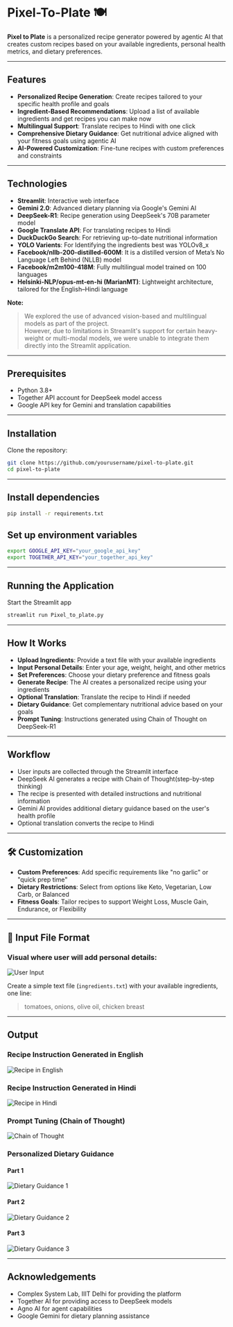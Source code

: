 # Pixel-To-Plate 🍽️

**Pixel to Plate** is a personalized recipe generator powered by agentic AI that creates custom recipes based on your available ingredients, personal health metrics, and dietary preferences.

---

## Features

- **Personalized Recipe Generation**: Create recipes tailored to your specific health profile and goals  
- **Ingredient-Based Recommendations**: Upload a list of available ingredients and get recipes you can make now  
- **Multilingual Support**: Translate recipes to Hindi with one click  
- **Comprehensive Dietary Guidance**: Get nutritional advice aligned with your fitness goals using agentic AI
- **AI-Powered Customization**: Fine-tune recipes with custom preferences and constraints  

---

## Technologies

- **Streamlit**: Interactive web interface  
- **Gemini 2.0**: Advanced dietary planning via Google's Gemini AI  
- **DeepSeek-R1**: Recipe generation using DeepSeek's 70B parameter model  
- **Google Translate API**: For translating recipes to Hindi  
- **DuckDuckGo Search**: For retrieving up-to-date nutritional information
- **YOLO Varients**: For Identifying the ingredients best was YOLOv8_x 
- **Facebook/nllb-200-distilled-600M**: It is a distilled version of Meta’s No Language Left Behind (NLLB) model
- **Facebook/m2m100-418M**: Fully multilingual model trained on 100 languages
- **Helsinki-NLP/opus-mt-en-hi (MarianMT)**: Lightweight architecture, tailored for the English–Hindi language

**Note:**  
> We explored the use of advanced vision-based and multilingual models as part of the project.  
> However, due to limitations in Streamlit's support for certain heavy-weight or multi-modal models, we were unable to integrate them directly into the Streamlit application.
---

## Prerequisites

- Python 3.8+  
- Together API account for DeepSeek model access  
- Google API key for Gemini and translation capabilities  

---

## Installation

Clone the repository:
```bash
git clone https://github.com/yourusername/pixel-to-plate.git
cd pixel-to-plate
```

---

## Install dependencies
```bash
pip install -r requirements.txt
```

## Set up environment variables
```bash
export GOOGLE_API_KEY="your_google_api_key"
export TOGETHER_API_KEY="your_together_api_key"
```

---

## Running the Application
Start the Streamlit app
```bash
streamlit run Pixel_to_plate.py
```

---

## How It Works

- **Upload Ingredients**: Provide a text file with your available ingredients  
- **Input Personal Details**: Enter your age, weight, height, and other metrics  
- **Set Preferences**: Choose your dietary preference and fitness goals  
- **Generate Recipe**: The AI creates a personalized recipe using your ingredients  
- **Optional Translation**: Translate the recipe to Hindi if needed  
- **Dietary Guidance**: Get complementary nutritional advice based on your goals
- **Prompt Tuning**: Instructions generated using Chain of Thought on DeepSeek-R1 

---

## Workflow

- User inputs are collected through the Streamlit interface  
- DeepSeek AI generates a recipe with Chain of Thought(step-by-step thinking) 
- The recipe is presented with detailed instructions and nutritional information  
- Gemini AI provides additional dietary guidance based on the user's health profile  
- Optional translation converts the recipe to Hindi  

---

## 🛠️ Customization

- **Custom Preferences**: Add specific requirements like "no garlic" or "quick prep time"  
- **Dietary Restrictions**: Select from options like Keto, Vegetarian, Low Carb, or Balanced  
- **Fitness Goals**: Tailor recipes to support Weight Loss, Muscle Gain, Endurance, or Flexibility  

---

## 📄 Input File Format
### Visual where user will add personal details:

![User Input](visuals/User_Inputs.png)

Create a simple text file (`ingredients.txt`) with your available ingredients, one line:
> tomatoes,
> onions,
> olive oil,
> chicken breast

---
## Output

### Recipe Instruction Generated in English
![Recipe in English](visuals/English_generation.png)

### Recipe Instruction Generated in Hindi
![Recipe in Hindi](visuals/Hindi_result.png)

### Prompt Tuning (Chain of Thought)
![Chain of Thought](visuals/Thought_process.png)

### Personalized Dietary Guidance

#### Part 1
![Dietary Guidance 1](visuals/Dietary_Part_1.png)

#### Part 2
![Dietary Guidance 2](visuals/Dietary_Part_2.png)

#### Part 3
![Dietary Guidance 3](visuals/Dietary_Part_3.png)


---

## Acknowledgements
- Complex System Lab, IIIT Delhi for providing the platform
- Together AI for providing access to DeepSeek models  
- Agno AI for agent capabilities  
- Google Gemini for dietary planning assistance 
